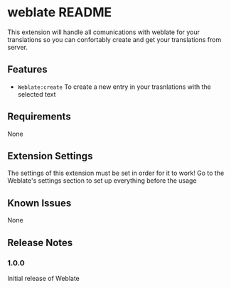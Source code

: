 # weblate README

This extension will handle all comunications with weblate for your translations so you can confortably create and get your translations from server.

## Features

* `Weblate:create` To create a new entry in your trasnlations with the selected text

## Requirements

None

## Extension Settings

The settings of this extension must be set in order for it to work!
Go to the Weblate's settings section to set up everything before the usage

## Known Issues

None

## Release Notes


### 1.0.0

Initial release of Weblate
